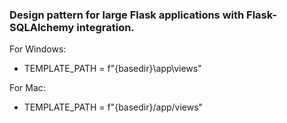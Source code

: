 ### Design pattern for large Flask applications with Flask-SQLAlchemy integration.
For Windows:  
* TEMPLATE_PATH = f"{basedir}\\app\\views"  

For Mac:  
* TEMPLATE_PATH = f"{basedir}/app/views"